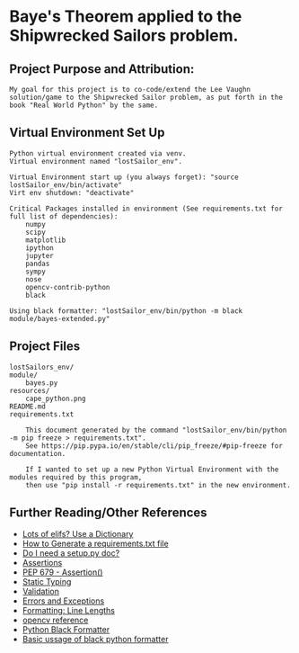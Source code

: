 # Baye's Theorem applied to the Shipwrecked Sailors problem.

## Project Purpose and Attribution: 

	My goal for this project is to co-code/extend the Lee Vaughn solution/game to the Shipwrecked Sailor problem, as put forth in the book "Real World Python" by the same. 

## Virtual Environment Set Up

	Python virtual environment created via venv. 
	Virtual environment named "lostSailor_env".

	Virtual Environment start up (you always forget): "source lostSailor_env/bin/activate"
	Virt env shutdown: "deactivate"

	Critical Packages installed in environment (See requirements.txt for full list of dependencies):
		numpy
		scipy
		matplotlib
		ipython
		jupyter
		pandas
		sympy
		nose
		opencv-contrib-python
		black

	Using black formatter: "lostSailor_env/bin/python -m black module/bayes-extended.py"

## Project Files
		
	lostSailors_env/
	module/
		bayes.py
	resources/
		cape_python.png
	README.md
	requirements.txt
		
		This document generated by the command "lostSailor_env/bin/python -m pip freeze > requirements.txt".
		See https://pip.pypa.io/en/stable/cli/pip_freeze/#pip-freeze for documentation. 

		If I wanted to set up a new Python Virtual Environment with the modules required by this program,
		then use "pip install -r requirements.txt" in the new environment.

	
## Further Reading/Other References

* [Lots of elifs? Use a Dictionary](https://medium.com/swlh/3-alternatives-to-if-statements-to-make-your-python-code-more-readable-91a9991fb353)
* [How to Generate a requirements.txt file](https://pip.pypa.io/en/stable/user_guide/#requirements-files)
* [Do I need a setup.py doc?](https://towardsdatascience.com/requirements-vs-setuptools-python-ae3ee66e28af)
* [Assertions](https://realpython.com/python-assert-statement/)
* [PEP 679 - Assertion()](https://peps.python.org/pep-0679/)
* [Static Typing](https://betterdatascience.com/python-statically-typed/)
* [Validation](https://www.easypythondocs.com/validation.html)
* [Errors and Exceptions](https://docs.python.org/3/tutorial/errors.html)
* [Formatting: Line Lengths](https://dev.to/adamlombard/vscode-setting-line-lengths-in-the-black-python-code-formatter-1g62#:~:text=A%20few%20notes%20about%20line,119%20characters%20(79%20for%20docstrings))
* [opencv reference](https://www.geeksforgeeks.org/reading-image-opencv-using-python/?ref=lbp)
* [Python Black Formatter](https://marcobelo.medium.com/setting-up-python-black-on-visual-studio-code-5318eba4cd00)
* [Basic ussage of black python formatter](https://black.readthedocs.io/en/stable/getting_started.html)
